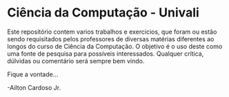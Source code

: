 # Ciência da Computação - Univali

Este repositório contem varios trabalhos e exercicios, que foram ou estão sendo requisitados pelos professores de diversas matérias diferentes ao longos do curso de Ciência da Computação. O objetivo é o uso deste como uma fonte de pesquisa para possíveis interessados. Qualquer crítica, dúlvidas ou comentário será sempre bem vindo.

Fique a vontade...

-Ailton Cardoso Jr.
